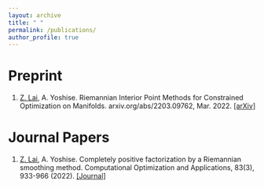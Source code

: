 ```yaml
---
layout: archive
title: " "
permalink: /publications/
author_profile: true
---
```


Preprint
======

1. <ins>Z. Lai</ins>, A. Yoshise. Riemannian Interior Point Methods for Constrained Optimization on Manifolds. arxiv.org/abs/2203.09762, Mar. 2022. [[arXiv]](https://arxiv.org/abs/2203.09762) 


Journal Papers
======
1. <ins>Z. Lai</ins>, A. Yoshise. Completely positive factorization by a Riemannian smoothing method. Computational Optimization and Applications, 83(3), 933-966 (2022). [[Journal]](https://doi.org/10.1007/s10589-022-00417-4)

